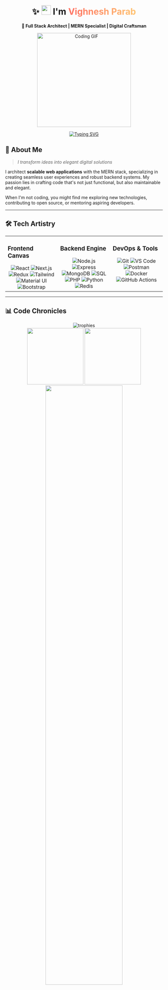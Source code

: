 <div align="center">
  <h1>✨ <img src="https://raw.githubusercontent.com/MartinHeinz/MartinHeinz/master/wave.gif" width="30px"> I'm <span style="color:#FF6F61; background-image: linear-gradient(to right, #FF6F61, #FFC371); -webkit-background-clip: text; -webkit-text-fill-color: transparent;">Vighnesh Parab</span></h1>
  
  <p><strong>🔧 Full Stack Architect | MERN Specialist | Digital Craftsman</strong></p>
  
  <img src="https://media.giphy.com/media/qgQUggAC3Pfv687qPC/giphy.gif" width="300" alt="Coding GIF" />
  
  [![Typing SVG](https://readme-typing-svg.herokuapp.com?font=Fira+Code&pause=1000&color=FF6F61&center=true&vCenter=true&width=435&lines=Building+digital+experiences;Crafting+clean+code;Solving+real-world+problems;Turning+coffee+into+code)](https://git.io/typing-svg)
</div>

## 💫 **About Me**

> *I transform ideas into elegant digital solutions*

I architect **scalable web applications** with the MERN stack, specializing in creating seamless user experiences and robust backend systems. My passion lies in crafting code that's not just functional, but also maintainable and elegant.

When I'm not coding, you might find me exploring new technologies, contributing to open source, or mentoring aspiring developers.

---

## 🛠️ **Tech Artistry**

<table>
  <tr>
    <td valign="top" width="33%">
      <h3>Frontend Canvas</h3>
      <div align="center">  
        <img src="https://img.shields.io/badge/React-61DAFB?style=for-the-badge&logo=react&logoColor=black" alt="React" />
        <img src="https://img.shields.io/badge/Next.js-000000?style=for-the-badge&logo=next.js&logoColor=white" alt="Next.js" />
        <img src="https://img.shields.io/badge/Redux-764ABC?style=for-the-badge&logo=redux&logoColor=white" alt="Redux" />
        <img src="https://img.shields.io/badge/Tailwind_CSS-38B2AC?style=for-the-badge&logo=tailwind-css&logoColor=white" alt="Tailwind" />
        <img src="https://img.shields.io/badge/Material_UI-007FFF?style=for-the-badge&logo=mui&logoColor=white" alt="Material UI" />
        <img src="https://img.shields.io/badge/Bootstrap-7952B3?style=for-the-badge&logo=bootstrap&logoColor=white" alt="Bootstrap" />
      </div>
    </td>
    <td valign="top" width="33%">
      <h3>Backend Engine</h3>
      <div align="center">
        <img src="https://img.shields.io/badge/Node.js-339933?style=for-the-badge&logo=node.js&logoColor=white" alt="Node.js" />
        <img src="https://img.shields.io/badge/Express-000000?style=for-the-badge&logo=express&logoColor=white" alt="Express" />
        <img src="https://img.shields.io/badge/MongoDB-47A248?style=for-the-badge&logo=mongodb&logoColor=white" alt="MongoDB" />
        <img src="https://img.shields.io/badge/SQL-4479A1?style=for-the-badge&logo=mysql&logoColor=white" alt="SQL" />
        <img src="https://img.shields.io/badge/PHP-777BB4?style=for-the-badge&logo=php&logoColor=white" alt="PHP" />
        <img src="https://img.shields.io/badge/Python-3776AB?style=for-the-badge&logo=python&logoColor=white" alt="Python" />
        <img src="https://img.shields.io/badge/Redis-DC382D?style=for-the-badge&logo=redis&logoColor=white" alt="Redis" />
      </div>
    </td>
    <td valign="top" width="33%">
      <h3>DevOps & Tools</h3>
      <div align="center">
        <img src="https://img.shields.io/badge/Git-F05032?style=for-the-badge&logo=git&logoColor=white" alt="Git" />
        <img src="https://img.shields.io/badge/VS%20Code-007ACC?style=for-the-badge&logo=visual-studio-code&logoColor=white" alt="VS Code" />
        <img src="https://img.shields.io/badge/Postman-FF6C37?style=for-the-badge&logo=postman&logoColor=white" alt="Postman" />
        <img src="https://img.shields.io/badge/Docker-2496ED?style=for-the-badge&logo=docker&logoColor=white" alt="Docker" />
        <img src="https://img.shields.io/badge/GitHub_Actions-2088FF?style=for-the-badge&logo=github-actions&logoColor=white" alt="GitHub Actions" />
      </div>
    </td>
  </tr>
</table>

---

## 📊 **Code Chronicles**

<div align="center">
  <img src="https://github-profile-trophy.vercel.app/?username=VighneshParab&theme=radical&row=1&column=6&margin-w=15" alt="trophies" />
</div>

<div align="center">
  <img height="180em" src="https://github-readme-stats.vercel.app/api?username=VighneshParab&show_icons=true&theme=radical&include_all_commits=true&count_private=true&border_radius=10" />
  <img height="180em" src="https://github-readme-stats.vercel.app/api/top-langs/?username=VighneshParab&layout=compact&theme=radical&langs_count=6&border_radius=10" />
</div>

<div align="center">
  <img width="70%" src="https://github-readme-streak-stats.herokuapp.com/?user=VighneshParab&theme=radical&border_radius=10" />
</div>

<div align="center">
  <img src="https://github-readme-activity-graph.vercel.app/graph?username=VighneshParab&theme=react-dark&bg_color=20232a&hide_border=true" width="100%"/>
</div>

---

## 🔥 **Featured Projects**

<table>
  <tr>
    <td width="50%" valign="top">
      <h3 align="center">RecipeBook</h3>
      <div align="center">
        <a href="https://github.com/VighneshParab/recipebook" target="_blank">
          <img src="https://dummyimage.com/600x400/FF6F61/ffffff&text=RecipeBook" width="100%" alt="RecipeBook"/>
        </a>
        <p><strong>A social recipe-sharing platform where food enthusiasts connect</strong></p>
        <p>Users can discover, share, and save recipes from around the world. Features include: recipe collections, ratings, comments, and ingredient-based search.</p>
        <div align="center">
          <img src="https://img.shields.io/badge/React-61DAFB?style=flat&logo=react&logoColor=black" alt="React" />
          <img src="https://img.shields.io/badge/Node.js-339933?style=flat&logo=node.js&logoColor=white" alt="Node.js" />
          <img src="https://img.shields.io/badge/MongoDB-47A248?style=flat&logo=mongodb&logoColor=white" alt="MongoDB" />
          <img src="https://img.shields.io/badge/JWT-000000?style=flat&logo=json-web-tokens&logoColor=white" alt="JWT" />
        </div>
      </div>
    </td>
    <td width="50%" valign="top">
      <h3 align="center">Artisans</h3>
      <div align="center">
        <a href="https://github.com/VighneshParab/artisans" target="_blank">
          <img src="https://dummyimage.com/600x400/38B2AC/ffffff&text=Artisans" width="100%" alt="Artisans"/>
        </a>
        <p><strong>Global marketplace connecting artisans with conscious consumers</strong></p>
        <p>Supporting local craftsmanship with features like: vendor profiles, secure payments, order tracking, and cultural storytelling.</p>
        <div align="center">
          <img src="https://img.shields.io/badge/React-61DAFB?style=flat&logo=react&logoColor=black" alt="React" />
          <img src="https://img.shields.io/badge/Express-000000?style=flat&logo=express&logoColor=white" alt="Express" />
          <img src="https://img.shields.io/badge/Stripe-008CDD?style=flat&logo=stripe&logoColor=white" alt="Stripe" />
          <img src="https://img.shields.io/badge/Redis-DC382D?style=flat&logo=redis&logoColor=white" alt="Redis" />
        </div>
      </div>
    </td>
  </tr>
</table>

---

## 📫 **Connect & Collaborate**

<div align="center">
  <a href="https://linkedin.com/in/VighneshParab" target="_blank">
    <img src="https://img.shields.io/badge/LinkedIn-0A66C2?style=for-the-badge&logo=linkedin&logoColor=white" alt="LinkedIn" />
  </a>
  <a href="https://twitter.com/yourhandle" target="_blank">
    <img src="https://img.shields.io/badge/Twitter-1DA1F2?style=for-the-badge&logo=twitter&logoColor=white" alt="Twitter" />
  </a>
  <a href="https://vighnesh.vercel.app" target="_blank">
    <img src="https://img.shields.io/badge/Portfolio-FF6B6B?style=for-the-badge&logo=vercel&logoColor=white" alt="Portfolio" />
  </a>
  <a href="mailto:your.email@example.com" target="_blank">
    <img src="https://img.shields.io/badge/Email-D14836?style=for-the-badge&logo=gmail&logoColor=white" alt="Email" />
  </a>
  <a href="https://dev.to/yourusername" target="_blank">
    <img src="https://img.shields.io/badge/Dev.to-0A0A0A?style=for-the-badge&logo=dev.to&logoColor=white" alt="Dev.to" />
  </a>
</div>

---

<div align="center">
  <img src="https://komarev.com/ghpvc/?username=VighneshParab&label=Profile%20Views&color=FF6F61&style=flat" alt="Profile Views" />
  
  <p>💡 <em>"Code is like humor. When you have to explain it, it's bad."</em> - Cory House</p>
  
  <img src="https://readme-jokes.vercel.app/api?theme=radical" alt="Jokes Card" />
</div>
